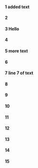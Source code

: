 #### 1 added text
#### 2
#### 3 Hello
#### 4
#### 5 more text
#### 6
#### 7 line 7 of text
#### 8
#### 9
#### 10
#### 11
#### 12
#### 13
#### 14
#### 15